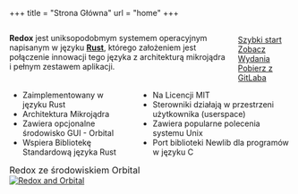 +++
title = "Strona Główna"
url = "home"
+++
<div class="columns install-row">
  <div class="column is-two-thirds">
    <p class="pitch">
      <b>Redox</b> jest uniksopodobmym systemem operacyjnym napisanym w języku <a style="color: inherit;" href="https://www.rust-lang.org/"><b>Rust</b></a>, którego założeniem jest połączenie innowacji tego języka z architekturą mikrojądra i pełnym zestawem aplikacji.
    </p>
  </div>
  <div class="column install-box">
    <br/>
    <a class="btn btn-primary" href="/pl/quickstart/">Szybki start</a>
    <a class="btn btn-primary" href="https://gitlab.redox-os.org/redox-os/redox/-/releases">Zobacz Wydania</a>
    <a class="btn btn-default" href="https://gitlab.redox-os.org/redox-os/redox/">Pobierz z GitLaba</a>
  </div>
</div>
<div class="columns features">
  <div class="column">
    <ul class="laundry-list" style="margin-bottom: 0px;">
      <li>Zaimplementowany w języku Rust</li>
      <li>Architektura Mikrojądra</li>
      <li>Zawiera opcjonalne środowisko GUI - Orbital</li>
      <li>Wspiera Bibliotekę Standardową języka Rust</li>
    </ul>
  </div>
  <div class="column">
    <ul class="laundry-list">
      <li>Na Licencji MIT</li>
      <li>Sterowniki działają w przestrzeni użytkownika (userspace)</li>
      <li>Zawiera popularne polecenia systemu Unix</li>
      <li>Port biblioteki Newlib dla programów w języku C</li>
    </ul>
  </div>
</div>
<div class="columns features">
  <div class="col-sm-12">
    <div style="font-size: 16px; text-align: center;">
      Redox ze środowiskiem Orbital
    </div>
    <a href="/img/redox-orbital/large.png">
      <picture>
        <source media="(min-width: 640px)" srcset="/img/redox-orbital/large.webp" type="image/webp">
        <source media="(min-width: 320px)" srcset="/img/redox-orbital/medium.webp" type="image/webp">
        <source srcset="/img/redox-orbital/small.webp" type="image/webp">
        <source media="(min-width: 640px)" srcset="/img/redox-orbital/large.png" type="image/png">
        <source media="(min-width: 320px)" srcset="/img/redox-orbital/medium.png" type="image/png">
        <source srcset="/img/redox-orbital/small.png" type="image/png">
        <img src="/img/redox-orbital/large.png" class="img-responsive" alt="Redox and Orbital">
      </picture>
    </a>
  </div>
</div>
